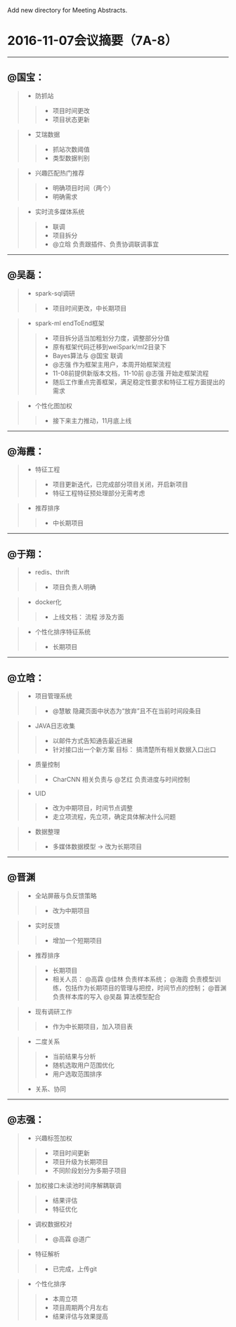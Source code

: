 Add new directory for Meeting Abstracts.

# 2016-11-07会议摘要（7A-8）

------

## @国宝：
> * 防抓站
>> * 项目时间更改
>> * 项目状态更新

> * 艾瑞数据
>> * 抓站次数阈值
>> * 类型数据判别

> * 兴趣匹配热门推荐
>> * 明确项目时间（两个）
>> * 明确需求

> * 实时流多媒体系统
>> * 联调
>> * 项目拆分
>> * @立晗 负责跟插件、负责协调联调事宜


------

## @吴磊：
> * spark-sql调研 
>> * 项目时间更改，中长期项目

> * spark-ml endToEnd框架
>> * 项目拆分适当加粗划分力度，调整部分分值
>> * 原有框架代码迁移到weiSpark/ml2目录下
>> * Bayes算法与 @国宝 联调
>> * @志强 作为框架主用户，本周开始框架流程
>> * 11-08前提供新版本文档，11-10前 @志强 开始走框架流程
>> * 随后工作重点完善框架，满足稳定性要求和特征工程方面提出的需求

> * 个性化图加权
>> * 接下来主力推动，11月底上线

------
## @海霞：
> * 特征工程
>> * 项目更新迭代，已完成部分项目关闭，开启新项目
>> * 特征工程特征预处理部分无需考虑

> * 推荐排序
>> * 中长期项目

------
## @于翔：

> * redis、thrift
>> * 项目负责人明确

> * docker化
>> * 上线文档：
流程
涉及方面

> * 个性化排序特征系统
>> * 长期项目
    

------
## @立晗：
> * 项目管理系统
>> * @慧敏 隐藏页面中状态为“放弃”且不在当前时间段条目

> * JAVA日志收集
>> * 以邮件方式告知通告最近进展
>> * 针对接口出一个新方案
目标： 搞清楚所有相关数据入口出口

> * 质量控制
>> * CharCNN 相关负责与 @艺红 负责进度与时间控制

> * UID
>> * 改为中期项目，时间节点调整
>> * 走立项流程，先立项，确定具体解决什么问题

> * 数据整理
>> * 多媒体数据模型 -> 改为长期项目

------
## @晋渊

> * 全站屏蔽与负反馈策略
>> * 改为中期项目

> * 实时反馈
>> * 增加一个短期项目

> * 推荐排序
>> * 长期项目
>> * 相关人员： 
@高霖 @佳林 负责样本系统； 
@海霞 负责模型训练，包括作为长期项目的管理与把控，时间节点的控制； 
@晋渊 负责样本库的写入
@吴磊 算法模型配合

> * 现有调研工作
>> * 作为中长期项目，加入项目表

> * 二度关系
>> * 当前结果与分析
>> * 随机选取用户范围优化
>> * 用户选取范围排序
> * 关系、协同

------

## @志强：
> * 兴趣标签加权
>> * 项目时间更新
>> * 项目升级为长期项目
>> * 不同阶段划分为多期子项目

> * 加权接口未读池时间序解耦联调
>> * 结果评估
>> * 特征优化

> * 调权数据校对
>> * @高霖 @道广 

> * 特征解析
>> * 已完成，上传git

> * 个性化排序
>> * 本周立项
>> * 项目周期两个月左右
>> * 结果评估与效果提高
